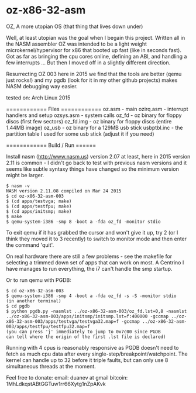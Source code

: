 oz-x86-32-asm
=============

OZ, A more utopian OS (that thing that lives down under)

Well, at least utopian was the goal when I begain this project.
Written all in the NASM assembler OZ was intended to be a light weight
microkernel/hypervisor for x86 that booted up fast (like in seconds fast).
Got as far as bringing the cpu cores online, defining an ABI, and handling
a few interrupts ...  But then I moved off in a slightly different direction.

Resurrecting OZ 003 here in 2015 we find that the tools are better (qemu just
rocks!) and my pgdb (look for it in my other github projects) makes NASM
debugging way easier.


tested on: Arch Linux 2015


============ Files ============
    oz.asm      - main
    ozirq.asm   - interrupt handlers and setup
    ozsys.asm   - system calls
    oz_fd       - oz binary for floppy discs (first few sectors)
    oz_fd.img   - oz binary for floppy discs (entire 1.44MB image)
    oz_usb      - oz binary for a 129MB usb stick
    usbptbl.inc - the partition table I used for some usb stick
                  (adjust it if you need)

============ Build / Run ======

Install nasm (http://www.nasm.us) version 2.07 at least,
here in 2015 version 2.11 is common - I didn't go back to test with
previous nasm versions and it seems like subtle syntaxy things have
changed so the minimum version might be larger.

    $ nasm -v
    NASM version 2.11.08 compiled on Mar 24 2015
    $ cd oz-x86-32-asm-003
    $ (cd apps/testvga; make)
    $ (cd apps/testfpu; make)
    $ (cd apps/initsmp; make)
    $ make
    $ qemu-system-i386 -smp 8 -boot a -fda oz_fd -monitor stdio

To exit qemu if it has grabbed the cursor and won't give it up,
try <ctrl><alt>2 (or I think they moved it to <ctrl><alt>3 recently)
to switch to monitor mode and then enter the command 'quit'.

On real hardware there are still a few problems - see the makefile for
selecting a trimmed down set of apps that can work on most.  A Centrino
I have manages to run everything, the i7 can't handle the smp startup.

Or to run qemu with PGDB:

    $ cd oz-x86-32-asm-003
    $ qemu-system-i386 -smp 4 -boot a -fda oz_fd -s -S -monitor stdio
    (in another terminal)
    $ cd pgdb
    $ python pgdb.py -nasmlst ../oz-x86-32-asm-003/oz_fd.lst=0,8 -nasmlst ../oz-x86-32-asm-003/apps/initsmp/initsmp.lst=f:400000 -gccmap ../oz-x86-32-asm-003/apps/testvga/testvga32.map=f -gccmap ../oz-x86-32-asm-003/apps/testfpu/testfpu32.map=f
    (you can press 'j' immediately to jump to 0x7c00 since PGDB
    can tell where the origin of the first .lst file is declared)

Running with 4 cpus is reasonably responsive as PGDB doesn't need to fetch
as much cpu data after every single-step/breakpoint/watchpoint.  The kernel
can handle up to 32 before it triple faults, but can only use 8 simultaneous
threads at the moment.




Feel free to donate:
    email: duanev at gmail
    bitcoin: 1MhLdkqstABtGGTuw1rr66Xytg1nZpAKvk


